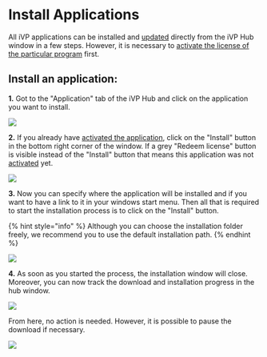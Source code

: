 # Install Applications

All iVP applications can be installed and [updated](installation-updates.md) directly from the iVP Hub window in a few steps. However, it is necessary to [activate the license of the particular program](license-activation.md) first.

## Install an application:

**1.** Got to the "Application" tab of the iVP Hub and click on the application you want to install.

![](../../.gitbook/assets/launcher_applications.jpg)

**2.** If you already have [activated the application](license-activation.md), click on the "Install" button in the bottom right corner of the window. If a grey "Redeem license" button is visible instead of the "Install" button that means this application was not [activated](license-activation.md) yet.

![](../../.gitbook/assets/launcher_install.jpg)

**3.**  Now you can specify where the application will be installed and if you want to have a link to it in your windows start menu. Then all that is required to start the installation process is to click on the "Install" button.

{% hint style="info" %}
Although you can choose the installation folder freely, we recommend you to use the default installation path.
{% endhint %}

![](../../.gitbook/assets/iVP\_launcher\_installation\_directory.jpg)

**4.** As soon as you started the process, the installation window will close. Moreover, you can now track the download and installation progress in the hub window.

![](../../.gitbook/assets/launcher_downloading_application.jpg)

From here, no action is needed. However, it is possible to pause the download if necessary.

![](../../.gitbook/assets/launcher_downloading_application_pause_stop.jpg)